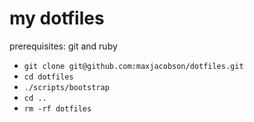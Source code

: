 # my dotfiles

prerequisites: git and ruby

* `git clone git@github.com:maxjacobson/dotfiles.git`
* `cd dotfiles`
* `./scripts/bootstrap`
* `cd ..`
* `rm -rf dotfiles`

